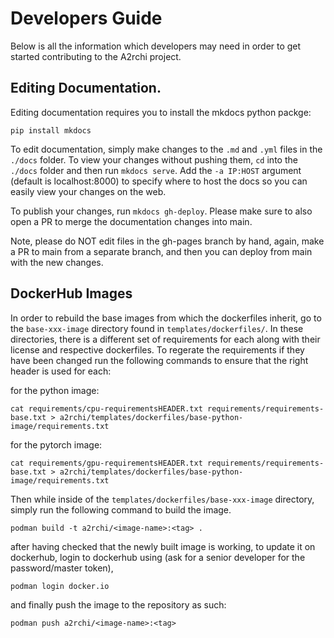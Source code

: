 # Developers Guide

Below is all the information which developers may need in order to get started contributing to the A2rchi project.

## Editing Documentation.

Editing documentation requires you to install the mkdocs python packge:
```
pip install mkdocs
```
To edit documentation, simply make changes to the `.md` and `.yml` files in the `./docs` folder. To view your changes without pushing them, `cd` into the `./docs` folder and then run `mkdocs serve`. Add the `-a IP:HOST` argument (default is localhost:8000) to specify where to host the docs so you can easily view your changes on the web.

To publish your changes, run `mkdocs gh-deploy`. Please make sure to also open a PR to merge the documentation changes into main.

Note, please do NOT edit files in the gh-pages branch by hand, again, make a PR to main from a separate branch, and then you can deploy from main with the new changes.

## DockerHub Images

In order to rebuild the base images from which the dockerfiles inherit, go to the `base-xxx-image` directory found in `templates/dockerfiles/`.
In these directories, there is a different set of requirements for each along with their license and respective dockerfiles.
To regerate the requirements if they have been changed run the following commands to ensure that the right header is used for each: 

for the python image:
```
cat requirements/cpu-requirementsHEADER.txt requirements/requirements-base.txt > a2rchi/templates/dockerfiles/base-python-image/requirements.txt
```
for the pytorch image:
```
cat requirements/gpu-requirementsHEADER.txt requirements/requirements-base.txt > a2rchi/templates/dockerfiles/base-python-image/requirements.txt
```

Then while inside of the `templates/dockerfiles/base-xxx-image` directory, simply run the following command to build the image.  

```
podman build -t a2rchi/<image-name>:<tag> . 
```

after having checked that the newly built image is working, to update it on dockerhub, login to dockerhub using (ask for a senior developer for the password/master token),

```
podman login docker.io 
```

and finally push the image to the repository as such: 

```
podman push a2rchi/<image-name>:<tag> 
```


